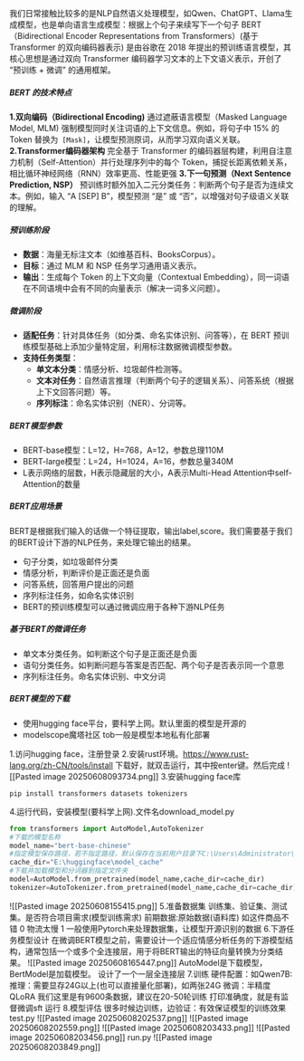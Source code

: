 我们日常接触比较多的是NLP自然语义处理模型，如Qwen、ChatGPT、Llama生成模型，也是单向语言生成模型：根据上个句子来续写下一个句子
BERT（Bidirectional Encoder Representations from Transformers）(基于 Transformer 的双向编码器表示) 是由谷歌在 2018 年提出的预训练语言模型，其核心思想是通过双向 Transformer 编码器学习文本的上下文语义表示，开创了 “预训练 + 微调” 的通用框架。
##### BERT 的技术特点
**1.双向编码（Bidirectional Encoding)**
通过遮蔽语言模型（Masked Language Model, MLM) 强制模型同时关注词语的上下文信息。例如，将句子中 15% 的 Token 替换为` [Mask]`，让模型预测原词，从而学习双向语义关联。
**2.Transformer编码器架构**
完全基于 Transformer 的编码器层构建，利用自注意力机制（Self-Attention）并行处理序列中的每个 Token，捕捉长距离依赖关系，相比循环神经网络（RNN）效率更高、性能更强
**3.下一句预测（Next Sentence Prediction, NSP）**
预训练时额外加入二元分类任务：判断两个句子是否为连续文本。例如，输入 “A [SEP] B”，模型预测 “是” 或 “否”，以增强对句子级语义关联的理解。

##### 预训练阶段
- **数据**：海量无标注文本（如维基百科、BooksCorpus）。
- **目标**：通过 MLM 和 NSP 任务学习通用语义表示。
- **输出**：生成每个 Token 的上下文向量（Contextual Embedding），同一词语在不同语境中会有不同的向量表示（解决一词多义问题）。
##### 微调阶段
- **适配任务**：针对具体任务（如分类、命名实体识别、问答等），在 BERT 预训练模型基础上添加少量特定层，利用标注数据微调模型参数。
- **支持任务类型**：
    - **单文本分类**：情感分析、垃圾邮件检测等。
    - **文本对任务**：自然语言推理（判断两个句子的逻辑关系）、问答系统（根据上下文回答问题）等。
    - **序列标注**：命名实体识别（NER）、分词等。

##### BERT模型参数
- BERT-base模型：L=12，H=768，A=12，参数总理110M
- BERT-large模型：L=24，H=1024，A=16，参数总量340M
- L表示网络的层数，H表示隐藏层的大小，A表示Multi-Head Attention中self-Attention的数量

##### BERT应用场景
BERT是根据我们输入的话做一个特征提取，输出label,score。我们需要基于我们的BERT设计下游的NLP任务，来处理它输出的结果。
- 句子分类，如垃圾邮件分类
- 情感分析，判断评价是正面还是负面
- 问答系统，回答用户提出的问题
- 序列标注任务，如命名实体识别
- BERT的预训练模型可以通过微调应用于各种下游NLP任务

##### 基于BERT的微调任务
- 单文本分类任务。如判断这个句子是正面还是负面
- 语句分类任务。如判断问题与答案是否匹配、两个句子是否表示同一个意思
- 序列标注任务。命名实体识别、中文分词

##### BERT模型的下载
- 使用hugging face平台，要科学上网。默认里面的模型是开源的
- modelscope魔塔社区
tob一般是模型本地私有化部署

1.访问hugging face，注册登录
2.安装rust环境。https://www.rust-lang.org/zh-CN/tools/install
下载好，就双击运行，其中按enter键。然后完成
![[Pasted image 20250608093734.png]]
3.安装hugging face库
```
pip install transformers datasets tokenizers
```
4.运行代码，安装模型(要科学上网).文件名download_model.py
```python
from transformers import AutoModel,AutoTokenizer
#下载的模型名称
model_name="bert-base-chinese"
#指定模型保存路径，若不指定路径，默认保存在当前用户目录下C:\Users\Administrator\.cache\huggingface\hub
cache_dir="E:\huggingface\model_cache"
#下载并加载模型和分词器到指定文件夹
model=AutoModel.from_pretrained(model_name,cache_dir=cache_dir)
tokenizer=AutoTokenizer.from_pretrained(model_name,cache_dir=cache_dir)
```
![[Pasted image 20250608155415.png]]
5.准备数据集
训练集、验证集、测试集。是否符合项目需求(模型训练需求)
前期数据:原始数据(语料库) 如这件商品不错 0 物流太慢 1
一般使用Pytorch来处理数据集，让模型开源识别的数据
6.下游任务模型设计
在微调BERT模型之前，需要设计一个适应情感分析任务的下游模型结构，通常包括一个或多个全连接层，用于将BERT输出的特征向量转换为分类结果。
![[Pasted image 20250608165447.png]]
AutoModel是下载模型，BertModel是加载模型。
设计了一个一层全连接层
7.训练
硬件配置：如Qwen7B:推理：需要显存24G以上(也可以直接量化部署)，如两张24G
                 微调：半精度QLoRA
我们这里是有9600条数据，建议在20-50轮训练
打印准确度，就是有监督微调sft
运行
8.模型评估
很多时候边训练，边验证：有效保证模型的训练效果
test.py
![[Pasted image 20250608202537.png]]
![[Pasted image 20250608202559.png]]
![[Pasted image 20250608203433.png]]
![[Pasted image 20250608203456.png]]
run.py
![[Pasted image 20250608203849.png]]